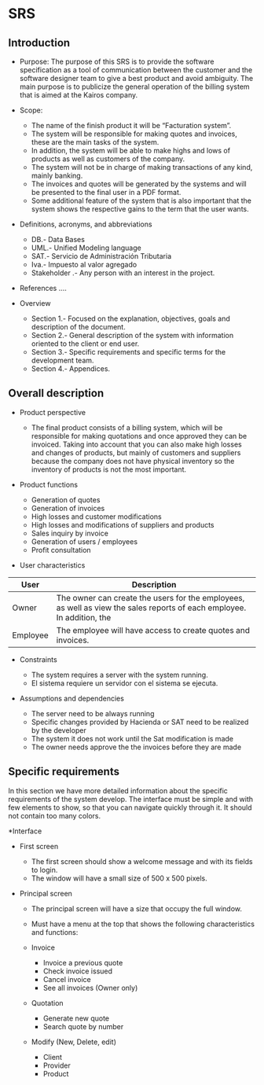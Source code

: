 # SRS 


## Introduction 
* Purpose: The purpose of this SRS is to provide the software specification as a tool of communication between the customer and the software designer team to give a best product and avoid ambiguity.
The main purpose is to publicize the general operation of the billing system that is aimed at the Kairos company.

* Scope: 
   * The name of the finish product it will be “Facturation system”. 
   * The system will be responsible for making quotes and invoices, these are the main tasks of the system.
   * In addition, the system will be able to make highs and lows of products as well as customers of the company.
   * The system will not be in charge of making transactions of any kind, mainly banking.
   * The invoices and quotes will be generated by the systems and will be presented to the final user in a PDF format.
   * Some additional feature of the system that is also important that the system shows the respective gains to the term that the user wants.

* Definitions, acronyms, and abbreviations

  * DB.- Data Bases
  * UML.- Unified Modeling language 
  * SAT.- Servicio de Administración Tributaria 
  * Iva.- Impuesto al valor agregado
  * Stakeholder .- Any person with an interest in the project.
* References
....

* Overview 
  * Section 1.- Focused on the explanation, objectives, goals and description of the document.
  * Section 2.- General description of the system with information oriented to the client or end user.
  * Section 3.- Specific requirements and specific terms for the development team.
  * Section 4.- Appendices.

## Overall description

* Product perspective 
  * The final product consists of a billing system, which will be responsible for making quotations and once approved they can be invoiced. Taking into account that you can also make high losses and changes of products, but mainly of customers and suppliers because the company does not have physical inventory so the inventory of products is not the most important.

* Product functions 
  * Generation of quotes
  * Generation of invoices
  * High losses and customer modifications
  * High losses and modifications of suppliers and products
  * Sales inquiry by invoice
  * Generation of users / employees
  * Profit consultation

* User characteristics 

User | Description
-----| -------------
Owner | The owner can create the users for the employees, as well as view the sales reports of each employee. In addition, the       | owner can make the high losses and changes of suppliers, customers and products.
Employee | The employee will have access to create quotes and invoices.


* Constraints 
  * The system requires a server with the system running.
  * El sistema requiere un servidor con el sistema se ejecuta.
  
* Assumptions and dependencies
  * The server need to be always running
  * Specific changes provided by Hacienda or SAT need to be realized by the developer
  * The system it does not work until the Sat modification is made
  * The owner needs approve the the invoices before they are made


## Specific requirements 
In this section we have more detailed information about the specific requirements of the system
develop.
The interface must be simple and with few elements to show, so that you can navigate quickly through it.
It should not contain too many colors.


*Interface

* First screen
    * The first screen should show a welcome message and with its fields to login.
    * The window will have a small size of 500 x 500 pixels.

* Principal screen 
  * The principal screen will have a size that occupy the full window.
  * Must have a menu at the top that shows the following characteristics and functions: 
   
   * Invoice
      * Invoice a previous quote
      * Check invoice issued
      * Cancel invoice
      * See all invoices (Owner only)
    
    * Quotation
      * Generate new quote
      * Search quote by number
      
    * Modify (New, Delete, edit)
      * Client
      * Provider
      * Product













